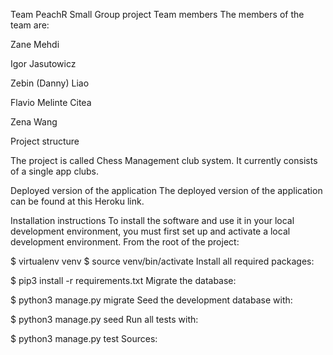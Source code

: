 Team PeachR Small Group project
Team members
The members of the team are:

Zane Mehdi

Igor Jasutowicz

Zebin (Danny) Liao

Flavio Melinte Citea

Zena Wang

Project structure

The project is called Chess Management club system. It currently consists of a single app clubs.

Deployed version of the application
The deployed version of the application can be found at this Heroku link.

Installation instructions
To install the software and use it in your local development environment, you must first set up and activate a local development environment. From the root of the project:

$ virtualenv venv
$ source venv/bin/activate
Install all required packages:

$ pip3 install -r requirements.txt
Migrate the database:

$ python3 manage.py migrate
Seed the development database with:

$ python3 manage.py seed
Run all tests with:

$ python3 manage.py test
Sources: